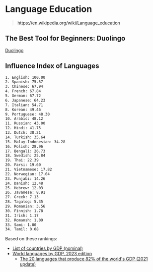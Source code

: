 # Language Education

> <https://en.wikipedia.org/wiki/Language_education>

## The Best Tool for Beginners: Duolingo

[Duolingo](https://www.duolingo.com/)

## Influence Index of Languages

```txt
1. English: 100.00
2. Spanish: 75.57
3. Chinese: 67.94
4. French: 67.84
5. German: 67.72
6. Japanese: 64.23
7. Italian: 54.71
8. Korean: 49.46
9. Portuguese: 48.30
10. Arabic: 48.12
11. Russian: 43.00
12. Hindi: 41.75
13. Dutch: 38.21
14. Turkish: 35.64
15. Malay-Indonesian: 34.28
16. Polish: 28.96
17. Bengali: 26.73
18. Swedish: 25.84
19. Thai: 22.39
20. Farsi: 19.60
21. Vietnamese: 17.82
22. Norwegian: 17.04
23. Punjabi: 14.26
24. Danish: 12.48
25. Hebrew: 12.03
26. Javanese: 8.91
27. Greek: 7.13
28. Tagalog: 5.35
29. Romanian: 3.56
30. Finnish: 1.78
31. Irish: 1.17
32. Romansh: 1.09
33. Sami: 1.00
34. Tamil: 0.08
```

Based on these rankings:

- [List of countries by GDP (nominal)](https://en.wikipedia.org/wiki/List_of_countries_by_GDP_(nominal))
- [World languages by GDP, 2023 edition](https://www.reddit.com/r/languagelearning/comments/11xt73g/world_languages_by_gdp_2023_edition/)
  - [The 20 languages that produce 82% of the world's GDP (2021 update)](https://www.reddit.com/r/languagelearning/comments/rs241i/the_20_languages_that_produce_82_of_the_worlds/)
